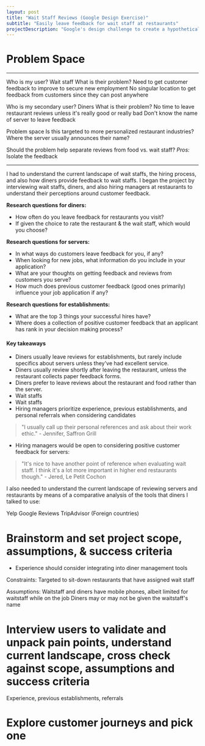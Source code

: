 ```yaml
---
layout: post
title: "Wait Staff Reviews (Google Design Exercise)"
subtitle: "Easily leave feedback for wait staff at restaurants"
projectDescription: "Google's design challenge to create a hypothetical product to allow diners to easily leave feedback for wait staff so they can use the feedback to improve and support them when getting new employment"
---
```


# Problem Space

---
Who is my user? Wait staff
What is their problem?
Need to get customer feedback to improve to secure new employment
No singular location to get feedback from customers since they can post anywhere

Who is my secondary user? Diners
What is their problem?
No time to leave restaurant reviews unless it's really good or really bad
Don't know the name of server to leave feedback

Problem space
Is this targeted to more personalized restaurant industries? Where the server usually announces their name?

Should the problem help separate reviews from food vs. wait staff?
*Pros:* Isolate the feedback

---

I had to understand the current landscape of wait staffs, the hiring process, and also how diners provide feedback to wait staffs. I began the project by interviewing wait staffs, diners, and also hiring managers at restaurants to understand their perceptions around customer feedback.

**Research questions for diners:**
- How often do you leave feedback for restaurants you visit?
- If given the choice to rate the restaurant & the wait staff, which would you choose?

**Research questions for servers:**
- In what ways do customers leave feedback for you, if any?
- When looking for new jobs, what information do you include in your application?
- What are your thoughts on getting feedback and reviews from customers you serve?
- How much does previous customer feedback (good ones primarily) influence your job application if any?

**Research questions for establishments:**
- What are the top 3 things your successful hires have?
- Where does a collection of positive customer feedback that an applicant has rank in your decision making process?


#### Key takeaways
- Diners usually leave reviews for establishments, but rarely include specifics about servers unless they've had excellent service.
- Diners usually review shortly after leaving the restaurant, unless the restaurant collects paper feedback forms.
- Diners prefer to leave reviews about the restaurant and food rather than the server.
- Wait staffs
- Wait staffs
- Hiring managers prioritize experience, previous establishments, and personal referrals when considering candidates
> "I usually call up their personal references and ask about their work ethic." - Jennifer, Saffron Grill

- Hiring managers would be open to considering positive customer feedback for servers:
> "It's nice to have another point of reference when evaluating wait staff. I think it's a lot more important in higher end restaurants though." - Jered, Le Petit Cochon

I also needed to understand the current landscape of reviewing servers and restaurants by means of a comparative analysis of the tools that diners I talked to use:

Yelp
Google Reviews
TripAdvisor (Foreign countries)


# Brainstorm and set project scope, assumptions, & success criteria

* Experience should consider integrating into diner management tools

Constraints:
Targeted to sit-down restaurants that have assigned wait staff

Assumptions:
Waitstaff and diners have mobile phones, albeit limited for waitstaff while on the job
Diners may or may not be given the waitstaff's name


# Interview users to validate and unpack pain points, understand current landscape, cross check against scope, assumptions and success criteria


Experience, previous establishments, referrals


# Explore customer journeys and pick one
